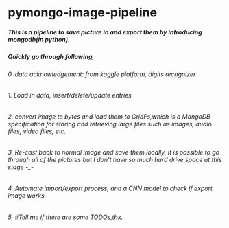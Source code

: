 # pymongo-image-pipeline
##### This is a pipeline to save picture in and export them by introducing mongodb(in python).
##### Quickly go through following,
###### 0. data acknowledgement: from kaggle platform, digits recognizer
###### 1. Load in data, insert/delete/update entries
###### 2. convert image to bytes and load them to GridFs,which is a MongoDB specification for storing and retrieving large files such as images, audio files, video files, etc.
###### 3. Re-cast back to normal image and save them locally. It is possible to go through all of the pictures but I don't have so much hard drive space at this stage -_-
###### 4. Automate import/export process, and a CNN model to check if export image works.
###### 5. #Tell me if there are some TODOs,thx.


